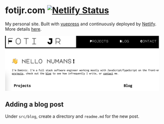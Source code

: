 # fotijr.com [![Netlify Status](https://api.netlify.com/api/v1/badges/512ca904-a800-40a4-9214-ddbdd66d317f/deploy-status)](https://app.netlify.com/sites/fotijr/deploys)
My personal site. Built with [vuepress](https://vuepress.vuejs.org/) and continuously deployed by [Netlify](https://www.netlify.com/). More details [here](https://fotijr.com/blog/2020/how-its-made/).

![fotijr.com screenshot](./site-screenshot.png)


## Adding a blog post
Under `src/blog`, create a directory and `readme.md` for the new post.